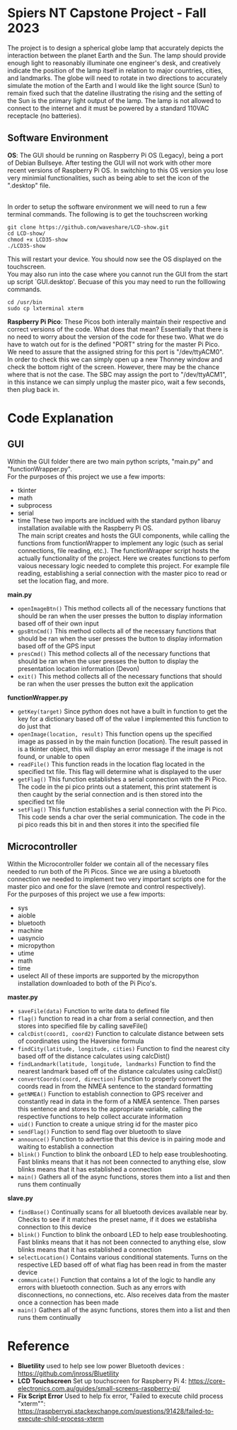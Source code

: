# Spiers NT Capstone Project - Fall 2023
The project is to design a spherical globe lamp that accurately depicts the interaction between the planet Earth and the Sun. The lamp should provide enough light to reasonably illuminate one engineer's desk, and creatively indicate the position of the lamp itself in relation to major countries, cities, and landmarks. The globe will need to rotate in two directions to accurately simulate the motion of the Earth and I would like the light source (Sun) to remain fixed such that the dateline illustrating the rising and the setting of the Sun is the primary light output of the lamp. The lamp is not allowed to connect to the internet and it must be powered by a standard 110VAC receptacle (no batteries).

## Software Environment 
<strong>OS</strong>: The GUI should be running on Raspberry Pi OS (Legacy), being a port of Debian Bullseye. After testing the GUI will not work with other more recent versions of Raspberry Pi OS. 
    In switching to this OS version you lose very minimial functionalities, such as being able to set the icon of the ".desktop" file. <br /> <br />

In order to setup the software environment we will need to run a few terminal commands. The following is to get the touchscreen working 
```
git clone https://github.com/waveshare/LCD-show.git
cd LCD-show/
chmod +x LCD35-show
./LCD35-show
```
This will restart your device. You should now see the OS displayed on the touchscreen. <br />
You may also run into the case where you cannot run the GUI from the start up script `GUI.desktop'. Becuase of this you may need to run the folllowing commands. 
```
cd /usr/bin
sudo cp lxterminal xterm
```

<strong>Raspberry Pi Pico</strong>: These Picos both interally maintain their respective and correct versions of the code. What does that mean? Essentially that there is no need to worry about the version of the code for these two. What we do have to watch out for is the defined "PORT" string for the master Pi Pico. We need to assure that the assigned string for this port is "/dev/ttyACM0". In order to check this we can simply open up a new Thonney window and check the bottom right of the screen. However, there may be the chance where that is not the case. The SBC may assign the port to "/dev/ttyACM1", in this instance we can simply unplug the master pico, wait a few seconds, then plug back in. <br />

# Code Explanation 
## GUI 
Within the GUI folder there are two main python scripts, "main.py" and "functionWrapper.py". <br />
For the purposes of this project we use a few imports: <br />
* tkinter
* math
* subprocess
* serial
* time 
These two imports are incldued with the standard python libaruy installation available with the Raspberry Pi OS. <br />
The main script creates and hosts the GUI components, while calling the functions from functionWrapper to implement any logic (such as serial connections, file reading, etc.). 
The functionWrapper script hosts the actually functionality of the project. Here we creates functions to perfom vaious necessary logic needed to complete this project. For example file reading, establishing a serial connection with the master pico to read or set the location flag, and more. <br />

<strong>main.py</strong>
* `openImageBtn()` This method collects all of the necessary functions that should be ran when the user presses the button to display information based off of their own input
* `gpsBtnCmd()` This method collects all of the necessary functions that should be ran when the user presses the button to display information based off of the GPS input  
* `presCmd()` This method collects all of the necessary functions that should be ran when the user presses the button to display the presentation location information (Devon) 
* `exit()` This method collects all of the necessary functions that should be ran when the user presses the button exit the application

<strong>functionWrapper.py</strong>
* `getKey(target)` Since python does not have a built in function to get the key for a dictionary based off of the value I implemented this function to do just that 
* `openImage(location, result)` This function opens up the specified image as passed in by the main function (location). The result passed in is a tkinter object, this will display an error message if the image is not found, or unable to open  
* `readFile()` This function reads in the location flag located in the specified txt file. This flag will determine what is displayed to the user 
* `getFlag()` This function establishes a serial connection with the Pi Pico. The code in the pi pico prints out a statement, this print statement is then caught by the serial connection and is then stored into the specified txt file 
* `setFlag()` This function establishes a serial connection with the Pi Pico. This code sends a char over the serial communication. The code in the pi pico reads this bit in and then stores it into the specified file 

## Microcontroller 
Within the Microcontroller folder we contain all of the necessary files needed to run both of the Pi Picos. Since we are using a bluetooth connection we needed to implement two very important scripts one for the master pico and one for the slave (remote and control respectively). <br />
For the purposes of this project we use a few imports: <br />
* sys
* aioble
* bluetooth
* machine
* uasyncio 
* micropython 
* utime
* math
* time 
* uselect
All of these imports are supported by the micropython installation downloaded to both of the Pi Pico's. 

<strong>master.py</strong>
* `saveFile(data)` Function to write data to defined file 
* `flag()` function to read in a char from a serial connection, and then stores into specified file by calling saveFile()
* `calcDist(coord1, coord2)` Function to calculate distance between sets of coordinates using the Haversine formula
* `findCity(latitude, longitude, cities)` Function to find the nearest city based off of the distance calculates using calcDist()
* `findLandmark(latitude, longitude, landmarks)` Function to find the nearest landmark based off of the distance calculates using calcDist()
* `convertCoords(coord, direction)` Function to properly convert the coords read in from the NMEA sentence to the standard formatting 
* `getNMEA()` Function to establish connection to GPS receiver and constantly read in data in the form of a NMEA sentence. Then parses this sentence and stores to the appropriate variable, calling the respective functions to help collect accurate information 
* `uid()` Function to create a unique string id for the master pico
* `sendFlag()` Function to send flag over bluetooth to slave 
* `announce()` Function to advertise that this device is in pairing mode and waiting to establish a connection
* `blink()` Function to blink the onboard LED to help ease troubleshooting. Fast blinks means that it has not been connected to anything else, slow blinks means that it has established a connection
* `main()` Gathers all of the async functions, stores them into a list and then runs them continually

<strong>slave.py</strong>
* `findBase()` Continually scans for all bluetooth devices available near by. Checks to see if it matches the preset name, if it does we establisha connection to this device 
* `blink()` Function to blink the onboard LED to help ease troubleshooting. Fast blinks means that it has not been connected to anything else, slow blinks means that it has established a connection
* `selectLocation()` Contains various conditional statements. Turns on the respective LED based off of what flag has been read in from the master device 
* `communicate()` Function that contains a lot of the logic to handle any errors with bluetooth connection. Such as any errors with disconnections, no connections, etc. Also receives data from the master once a connection has been made 
* `main()` Gathers all of the async functions, stores them into a list and then runs them continually

# Reference
* <strong>Bluetility</strong> used to help see low power Bluetooth devices : https://github.com/jnross/Bluetility <br />
* <strong>LCD Touchscreen</strong> Set up touchscreen for Raspberry Pi 4: https://core-electronics.com.au/guides/small-screens-raspberry-pi/ <br />
* <strong>Fix Script Error</strong> Used to help fix error, "Failed to execute child process "xterm"": https://raspberrypi.stackexchange.com/questions/91428/failed-to-execute-child-process-xterm<br />
